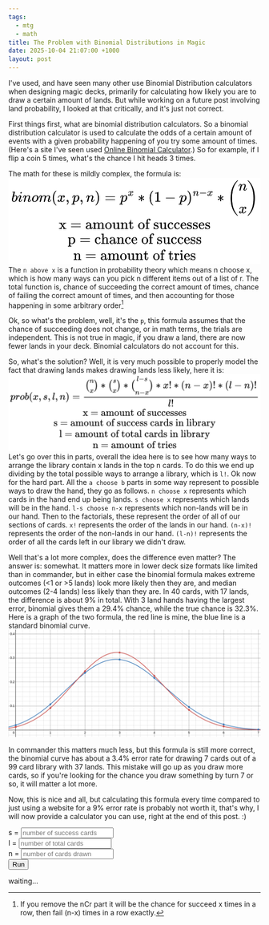 ```yaml
---
tags:
  - mtg
  - math
title: The Problem with Binomial Distributions in Magic
date: 2025-10-04 21:07:00 +1000
layout: post
---
```

I've used, and have seen many other use Binomial Distribution calculators when designing magic decks, primarily for calculating how likely you are to draw a certain amount of lands. But while working on a future post involving land probability, I looked at that critically, and it's just not correct.

First things first, what are binomial distribution calculators. So a binomial distribution calculator is used to calculate the odds of a certain amount of events with a given probability happening of you try some amount of times. (Here's a site I've seen used [Online Binomial Calculator](https://stattrek.com/online-calculator/binomial).) So for example, if I flip a coin 5 times, what's the chance I hit heads 3 times.

The math for these is mildly complex, the formula is:
![Binomial Formula](/assets/img/BinomFormula.png)
The `n above x` is a function in probability theory which means n choose x, which is how many ways can you pick n different items out of a list of r. The total function is, chance of succeeding the correct amount of times, chance of failing the correct amount of times, and then accounting for those happening in some arbitrary order[^1]

Ok, so what's the problem, well, it's the `p`, this formula assumes that the chance of succeeding does not change, or in math terms, the trials are independent. This is not true in magic, if you draw a land, there are now fewer lands in your deck. Binomial calculators do not account for this.

So, what's the solution? Well, it is very much possible to properly model the fact that drawing lands makes drawing lands less likely, here it is:
![Corrected Formula](/assets/img/CorrectLandsFormula.png)
Let's go over this in parts, overall the idea here is to see how many ways to arrange the library contain x lands in the top n cards. To do this we end up dividing by the total possible ways to arrange a library, which is `l!`. Ok now for the hard part. All the `a choose b` parts in some way represent to possible ways to draw the hand, they go as follows.  `n choose x` represents which cards in the hand end up being lands. `s choose x` represents which lands will be in the hand. `l-s choose n-x` represents which non-lands will be in our hand. Then to the factorials, these represent the order of all of our sections of cards. `x!` represents the order of the lands in our hand. `(n-x)!` represents the order of the non-lands in our hand. `(l-n)!` represents the order of all the cards left in our library we didn't draw.

Well that's a lot more complex, does the difference even matter? The answer is: somewhat. It matters more in lower deck size formats like limited than in commander, but in either case the binomial formula makes extreme outcomes (<1 or >5 lands) look more likely then they are, and median outcomes (2-4 lands) less likely than they are. In 40 cards, with 17 lands, the difference is about 9% in total. With 3 land hands having the largest error, binomial gives them a 29.4% chance, while the true chance is 32.3%. Here is a graph of the two formula, the red line is mine, the blue line is a standard binomial curve.
![Draft Compare](/assets/img/DraftBinomError.png)

In commander this matters much less, but this formula is still more correct, the binomial curve has about a 3.4% error rate for drawing 7 cards out of a 99 card library with 37 lands. This mistake will go up as you draw more cards, so if you're looking for the chance you draw something by turn 7 or so, it will matter a lot more.

Now, this is nice and all, but calculating this formula every time compared to just using a website for a 9% error rate is probably not worth it, that's why, I will now provide a calculator you can use, right at the end of this post. :)

<script>

  //shamelessly stolen from geeksforgeeks
  function nCr(n, r){
    let sum = 1;

    for(let i = 1; i <= r; i++){
      sum = sum * (n - r + i) / i;
    }
    
    return Math.floor(sum);
  }

  function fact(n) {
    let res = 1;
    while (n > 1) {
        res *= n;
        n--;
    }
    return res;
  }

  function calc(s,l,n,x){
    let result = nCr(n, x) * nCr(s, x) * nCr(l-s, n-x);

    result *= fact(x)

    result *= fact(n-x)

    for (let i = l; i > l-n; i--) result /= i;

    return result
    
  }

  function run(){
    let s = document.getElementById("s").value;
    let l = document.getElementById("l").value;
    let n = document.getElementById("n").value;

    if (s == 0 || l == 0 || n == 0) {document.getElementById("output").innerHTML = "All values most me non-0"; return}

    if (n > 15) {document.getElementById("output").innerHTML = "n above 15 is liable to float errors, no is not allowed for now."; return}

    let result = document.createElement("table")
    let head = document.createElement("thead")
    let headrow = document.createElement("tr")
    let val0 = document.createElement("th")
    val0.innerHTML = "P"
    headrow.appendChild(val0)
    let val1 = document.createElement("th")
    val1.innerHTML = "P = X"
    headrow.appendChild(val1)
    let val2 = document.createElement("th")
    val2.innerHTML = "P >= X"
    headrow.appendChild(val2)
    let val3 = document.createElement("th")
    val3.innerHTML = "P <= X"
    headrow.appendChild(val3)
    result.appendChild(headrow)


    let last = 0
    for (let i=0; i<=n; i++){
        let row = document.createElement("tr")
        let val = calc(s,l,n,i)
        let val0 = document.createElement("th")
        val0.innerHTML = i
        row.appendChild(val0)
        let val1 = document.createElement("th")
        val1.innerHTML = val.toFixed(3)
        row.appendChild(val1)
        let val2 = document.createElement("th")
        val2.innerHTML = (1-last).toFixed(3)
        row.appendChild(val2)
        let val3 = document.createElement("th")
        val3.innerHTML = (val+last).toFixed(3)
        row.appendChild(val3)
        last += val
        result.appendChild(row)
    }

    document.getElementById("output").innerHTML = ''
    document.getElementById("output").appendChild(result)
  }
</script>
<style>
th,td {
  border: 1px solid;
  padding: 2px;
}

table {
  border-collapse: collapse;
  border: 2px solid;
}

</style>

s = <input type="number" placeholder="number of success cards" id="s"></input><br>
l = <input type="number" placeholder="number of total cards" id="l"></input><br>
n = <input type="number" placeholder="number of cards drawn" id="n"></input><br>
<button onclick="run()">Run</button>
<div id="output">waiting...</div>

[^1]: If you remove the nCr part it will be the chance for succeed x times in a row, then fail (n-x) times in a row exactly.